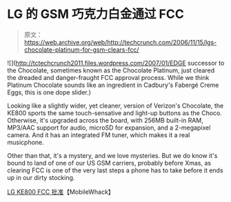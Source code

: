 # LG 的 GSM 巧克力白金通过 FCC 

> 原文：<https://web.archive.org/web/http://techcrunch.com/2006/11/15/lgs-chocolate-platinum-for-gsm-clears-fcc/>

![](http://tctechcrunch2011.files.wordpress.com/2007/01/EDGE successor to the Chocolate, sometimes known as the Chocolate Platinum, just cleared the dreaded and danger-fraught FCC approval process. While we think Platinum Chocolate sounds like an ingredient in Cadbury's Fabergé Creme Eggs, this is one dope slider.</root>)

Looking like a slightly wider, yet cleaner, version of Verizon's Chocolate, the KE800 sports the same touch-sensative and light-up buttons as the Choco. Otherwise, it's upgraded across the board, with 256MB built-in RAM, MP3/AAC support for audio, microSD for expansion, and a 2-megapixel camera. And it has an integrated FM tuner, which makes it a real musicphone.

Other than that, it's a mystery, and we love mysteries. But we do know it's bound to land of one of our US GSM carriers, probably before Xmas, as clearing FCC is one of the very last steps a phone has to take before it ends up in our dirty stocking.

[LG KE800 FCC 批准](https://web.archive.org/web/20150321092304/http://www.mobilewhack.com/reviews/lg_ke800_fcc_approved.html)【MobileWhack】